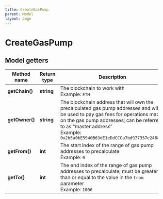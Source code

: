```yaml
---
title: CreateGasPump
parent: Model
layout: page
---
```


# CreateGasPump

## Model getters

Method name | Return type | Description | Notes
------------ | ------------- | ------------- | -------------
**getChain()** | **string** | The blockchain to work with <br>Example: `ETH` |
**getOwner()** | **string** | The blockchain address that will own the precalculated gas pump addresses and will be used to pay gas fees for operations made on the gas pump addresses; can be referred to as "master address" <br>Example: `0x2b5a0bE5940B63dE1eDdCCCa7bd977357e2488eD` |
**getFrom()** | **int** | The start index of the range of gas pump addresses to precalculate <br>Example: `0` |
**getTo()** | **int** | The end index of the range of gas pump addresses to precalculate; must be greater than or equal to the value in the <code>from</code> parameter <br>Example: `1000` |

